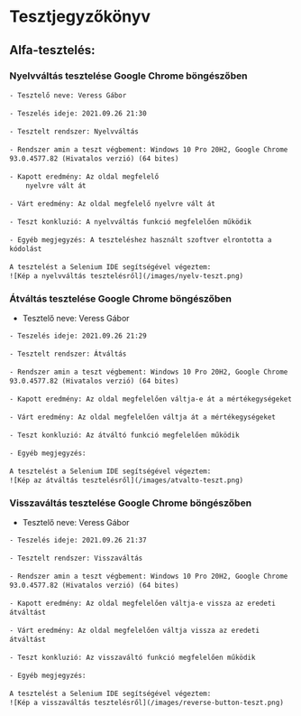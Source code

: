 # Tesztjegyzőkönyv

## Alfa-tesztelés:

### Nyelvváltás tesztelése Google Chrome böngészőben
    - Tesztelő neve: Veress Gábor

    - Teszelés ideje: 2021.09.26 21:30

    - Tesztelt rendszer: Nyelvváltás

    - Rendszer amin a teszt végbement: Windows 10 Pro 20H2, Google Chrome 93.0.4577.82 (Hivatalos verzió) (64 bites)

    - Kapott eredmény: Az oldal megfelelő 
        nyelvre vált át

    - Várt eredmény: Az oldal megfelelő nyelvre vált át

    - Teszt konkluzió: A nyelvváltás funkció megfelelően működik

    - Egyéb megjegyzés: A teszteléshez használt szoftver elrontotta a kódolást

    A tesztelést a Selenium IDE segítségével végeztem:
    ![Kép a nyelvváltás tesztelésről](/images/nyelv-teszt.png)



### Átváltás tesztelése Google Chrome böngészőben 
   - Tesztelő neve: Veress Gábor

    - Teszelés ideje: 2021.09.26 21:29

    - Tesztelt rendszer: Átváltás

    - Rendszer amin a teszt végbement: Windows 10 Pro 20H2, Google Chrome 93.0.4577.82 (Hivatalos verzió) (64 bites)

    - Kapott eredmény: Az oldal megfelelően váltja-e át a mértékegységeket

    - Várt eredmény: Az oldal megfelelően váltja át a mértékegységeket

    - Teszt konkluzió: Az átváltó funkció megfelelően működik

    - Egyéb megjegyzés:

    A tesztelést a Selenium IDE segítségével végeztem:
    ![Kép az átváltás tesztelésről](/images/atvalto-teszt.png)


### Visszaváltás tesztelése Google Chrome böngészőben 
   - Tesztelő neve: Veress Gábor

    - Teszelés ideje: 2021.09.26 21:37

    - Tesztelt rendszer: Visszaváltás

    - Rendszer amin a teszt végbement: Windows 10 Pro 20H2, Google Chrome 93.0.4577.82 (Hivatalos verzió) (64 bites)

    - Kapott eredmény: Az oldal megfelelően váltja-e vissza az eredeti átváltást

    - Várt eredmény: Az oldal megfelelően váltja vissza az eredeti átváltást

    - Teszt konkluzió: Az visszaváltó funkció megfelelően működik

    - Egyéb megjegyzés:

    A tesztelést a Selenium IDE segítségével végeztem:
    ![Kép a visszaváltás tesztelésről](/images/reverse-button-teszt.png)